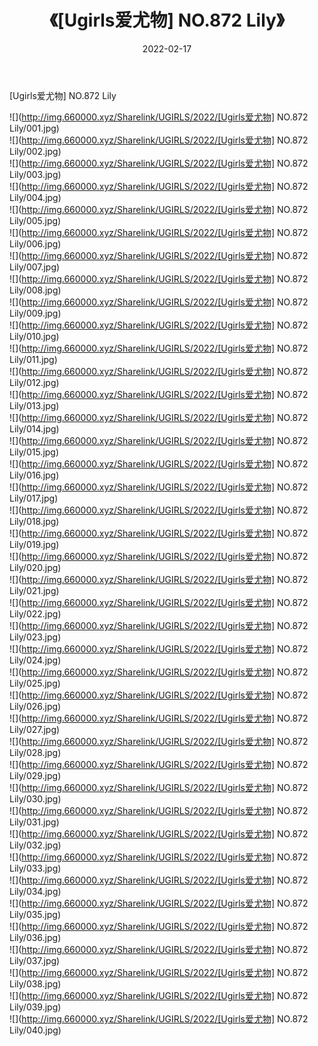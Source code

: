 ﻿---
layout: post
title:  《[Ugirls爱尤物] NO.872 Lily》
date:   2022-02-17
img: http://img.660000.xyz/Sharelink/UGIRLS/2022/[Ugirls爱尤物] NO.872 Lily/000.jpg
categories: [美女, 清纯, 唯美]
---

[Ugirls爱尤物] NO.872 Lily

 ![](http://img.660000.xyz/Sharelink/UGIRLS/2022/[Ugirls爱尤物] NO.872 Lily/001.jpg) <br>![](http://img.660000.xyz/Sharelink/UGIRLS/2022/[Ugirls爱尤物] NO.872 Lily/002.jpg) <br>![](http://img.660000.xyz/Sharelink/UGIRLS/2022/[Ugirls爱尤物] NO.872 Lily/003.jpg) <br>![](http://img.660000.xyz/Sharelink/UGIRLS/2022/[Ugirls爱尤物] NO.872 Lily/004.jpg) <br>![](http://img.660000.xyz/Sharelink/UGIRLS/2022/[Ugirls爱尤物] NO.872 Lily/005.jpg) <br>![](http://img.660000.xyz/Sharelink/UGIRLS/2022/[Ugirls爱尤物] NO.872 Lily/006.jpg) <br>![](http://img.660000.xyz/Sharelink/UGIRLS/2022/[Ugirls爱尤物] NO.872 Lily/007.jpg) <br>![](http://img.660000.xyz/Sharelink/UGIRLS/2022/[Ugirls爱尤物] NO.872 Lily/008.jpg) <br>![](http://img.660000.xyz/Sharelink/UGIRLS/2022/[Ugirls爱尤物] NO.872 Lily/009.jpg) <br>![](http://img.660000.xyz/Sharelink/UGIRLS/2022/[Ugirls爱尤物] NO.872 Lily/010.jpg) <br>![](http://img.660000.xyz/Sharelink/UGIRLS/2022/[Ugirls爱尤物] NO.872 Lily/011.jpg) <br>![](http://img.660000.xyz/Sharelink/UGIRLS/2022/[Ugirls爱尤物] NO.872 Lily/012.jpg) <br>![](http://img.660000.xyz/Sharelink/UGIRLS/2022/[Ugirls爱尤物] NO.872 Lily/013.jpg) <br>![](http://img.660000.xyz/Sharelink/UGIRLS/2022/[Ugirls爱尤物] NO.872 Lily/014.jpg) <br>![](http://img.660000.xyz/Sharelink/UGIRLS/2022/[Ugirls爱尤物] NO.872 Lily/015.jpg) <br>![](http://img.660000.xyz/Sharelink/UGIRLS/2022/[Ugirls爱尤物] NO.872 Lily/016.jpg) <br>![](http://img.660000.xyz/Sharelink/UGIRLS/2022/[Ugirls爱尤物] NO.872 Lily/017.jpg) <br>![](http://img.660000.xyz/Sharelink/UGIRLS/2022/[Ugirls爱尤物] NO.872 Lily/018.jpg) <br>![](http://img.660000.xyz/Sharelink/UGIRLS/2022/[Ugirls爱尤物] NO.872 Lily/019.jpg) <br>![](http://img.660000.xyz/Sharelink/UGIRLS/2022/[Ugirls爱尤物] NO.872 Lily/020.jpg) <br>![](http://img.660000.xyz/Sharelink/UGIRLS/2022/[Ugirls爱尤物] NO.872 Lily/021.jpg) <br>![](http://img.660000.xyz/Sharelink/UGIRLS/2022/[Ugirls爱尤物] NO.872 Lily/022.jpg) <br>![](http://img.660000.xyz/Sharelink/UGIRLS/2022/[Ugirls爱尤物] NO.872 Lily/023.jpg) <br>![](http://img.660000.xyz/Sharelink/UGIRLS/2022/[Ugirls爱尤物] NO.872 Lily/024.jpg) <br>![](http://img.660000.xyz/Sharelink/UGIRLS/2022/[Ugirls爱尤物] NO.872 Lily/025.jpg) <br>![](http://img.660000.xyz/Sharelink/UGIRLS/2022/[Ugirls爱尤物] NO.872 Lily/026.jpg) <br>![](http://img.660000.xyz/Sharelink/UGIRLS/2022/[Ugirls爱尤物] NO.872 Lily/027.jpg) <br>![](http://img.660000.xyz/Sharelink/UGIRLS/2022/[Ugirls爱尤物] NO.872 Lily/028.jpg) <br>![](http://img.660000.xyz/Sharelink/UGIRLS/2022/[Ugirls爱尤物] NO.872 Lily/029.jpg) <br>![](http://img.660000.xyz/Sharelink/UGIRLS/2022/[Ugirls爱尤物] NO.872 Lily/030.jpg) <br>![](http://img.660000.xyz/Sharelink/UGIRLS/2022/[Ugirls爱尤物] NO.872 Lily/031.jpg) <br>![](http://img.660000.xyz/Sharelink/UGIRLS/2022/[Ugirls爱尤物] NO.872 Lily/032.jpg) <br>![](http://img.660000.xyz/Sharelink/UGIRLS/2022/[Ugirls爱尤物] NO.872 Lily/033.jpg) <br>![](http://img.660000.xyz/Sharelink/UGIRLS/2022/[Ugirls爱尤物] NO.872 Lily/034.jpg) <br>![](http://img.660000.xyz/Sharelink/UGIRLS/2022/[Ugirls爱尤物] NO.872 Lily/035.jpg) <br>![](http://img.660000.xyz/Sharelink/UGIRLS/2022/[Ugirls爱尤物] NO.872 Lily/036.jpg) <br>![](http://img.660000.xyz/Sharelink/UGIRLS/2022/[Ugirls爱尤物] NO.872 Lily/037.jpg) <br>![](http://img.660000.xyz/Sharelink/UGIRLS/2022/[Ugirls爱尤物] NO.872 Lily/038.jpg) <br>![](http://img.660000.xyz/Sharelink/UGIRLS/2022/[Ugirls爱尤物] NO.872 Lily/039.jpg) <br>![](http://img.660000.xyz/Sharelink/UGIRLS/2022/[Ugirls爱尤物] NO.872 Lily/040.jpg) <br>